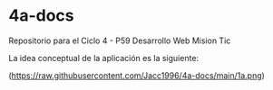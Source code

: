 # 4a-docs
Repositorio para el Ciclo 4 - P59 Desarrollo Web Mision Tic

La idea conceptual de la aplicación es la siguiente:

(https://raw.githubusercontent.com/Jacc1996/4a-docs/main/1a.png)
